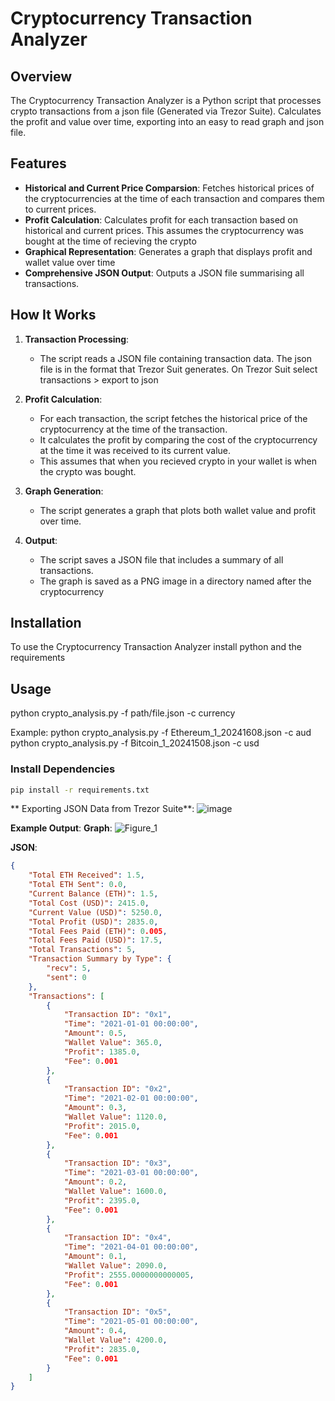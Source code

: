 # Cryptocurrency Transaction Analyzer

## Overview

The Cryptocurrency Transaction Analyzer is a Python script that processes crypto transactions from a json file (Generated via Trezor Suite). Calculates the profit and value over time, exporting into an easy to read graph and json file.

## Features

- **Historical and Current Price Comparsion**: Fetches historical prices of the cryptocurrencies at the time of each transaction and compares them to current prices.
- **Profit Calculation**: Calculates profit for each transaction based on historical and current prices. This assumes the cryptocurrency was bought at the time of recieving the crypto
- **Graphical Representation**: Generates a graph that displays profit and wallet value over time
- **Comprehensive JSON Output**: Outputs a JSON file summarising all transactions.

## How It Works

1. **Transaction Processing**:
    - The script reads a JSON file containing transaction data. The json file is in the format that Trezor Suit generates. On Trezor Suit select transactions > export to json

2. **Profit Calculation**:
    - For each transaction, the script fetches the historical price of the cryptocurrency at the time of the transaction.
    - It calculates the profit by comparing the cost of the cryptocurrency at the time it was received to its current value.
    - This assumes that when you recieved crypto in your wallet is when the crypto was bought.

3. **Graph Generation**:
    - The script generates a graph that plots both wallet value and profit over time.

4. **Output**:
    - The script saves a JSON file that includes a summary of all transactions.
    - The graph is saved as a PNG image in a directory named after the cryptocurrency

## Installation

To use the Cryptocurrency Transaction Analyzer install python and the requirements

## Usage
python crypto_analysis.py -f path/file.json -c currency

Example:
python crypto_analysis.py -f Ethereum_1_20241608.json -c aud
python crypto_analysis.py -f Bitcoin_1_20241508.json -c usd



### Install Dependencies

```sh
pip install -r requirements.txt
```

** Exporting JSON Data from Trezor Suite**:
![image](https://github.com/user-attachments/assets/5883b0d0-c9c9-4e12-86e4-b3a463c774a9)

**Example Output**:
**Graph**:
![Figure_1](https://github.com/user-attachments/assets/27fec376-1940-49e0-b512-de19d725c698)

**JSON**:
```json
{
    "Total ETH Received": 1.5,
    "Total ETH Sent": 0.0,
    "Current Balance (ETH)": 1.5,
    "Total Cost (USD)": 2415.0,
    "Current Value (USD)": 5250.0,
    "Total Profit (USD)": 2835.0,
    "Total Fees Paid (ETH)": 0.005,
    "Total Fees Paid (USD)": 17.5,
    "Total Transactions": 5,
    "Transaction Summary by Type": {
        "recv": 5,
        "sent": 0
    },
    "Transactions": [
        {
            "Transaction ID": "0x1",
            "Time": "2021-01-01 00:00:00",
            "Amount": 0.5,
            "Wallet Value": 365.0,
            "Profit": 1385.0,
            "Fee": 0.001
        },
        {
            "Transaction ID": "0x2",
            "Time": "2021-02-01 00:00:00",
            "Amount": 0.3,
            "Wallet Value": 1120.0,
            "Profit": 2015.0,
            "Fee": 0.001
        },
        {
            "Transaction ID": "0x3",
            "Time": "2021-03-01 00:00:00",
            "Amount": 0.2,
            "Wallet Value": 1600.0,
            "Profit": 2395.0,
            "Fee": 0.001
        },
        {
            "Transaction ID": "0x4",
            "Time": "2021-04-01 00:00:00",
            "Amount": 0.1,
            "Wallet Value": 2090.0,
            "Profit": 2555.0000000000005,
            "Fee": 0.001
        },
        {
            "Transaction ID": "0x5",
            "Time": "2021-05-01 00:00:00",
            "Amount": 0.4,
            "Wallet Value": 4200.0,
            "Profit": 2835.0,
            "Fee": 0.001
        }
    ]
}
```




